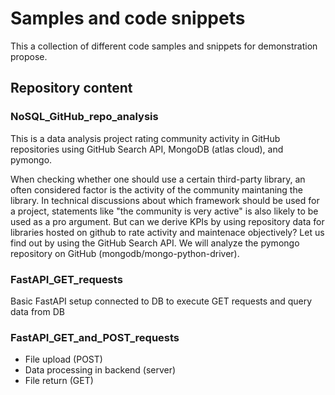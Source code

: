 # Samples and code snippets
This a collection of different code samples and snippets for demonstration propose.

## Repository content
### NoSQL_GitHub_repo_analysis
This is a data analysis project rating community activity in GitHub repositories using GitHub Search API, MongoDB (atlas cloud), and pymongo.

When checking whether one should use a certain third-party library, an often considered factor is the activity of the community maintaning the library. In technical discussions about which framework should be used for a project, statements like "the community is very active" is also likely to be used as a pro argument. But can we derive KPIs by using repository data for libraries hosted on github to rate activity and maintenace objectively? Let us find out by using the GitHub Search API.
We will analyze the pymongo repository on GitHub (mongodb/mongo-python-driver).

### FastAPI_GET_requests
Basic FastAPI setup connected to DB to execute GET requests and query data from DB

### FastAPI_GET_and_POST_requests
* File upload (POST)
* Data processing in backend (server)
* File return (GET) 
